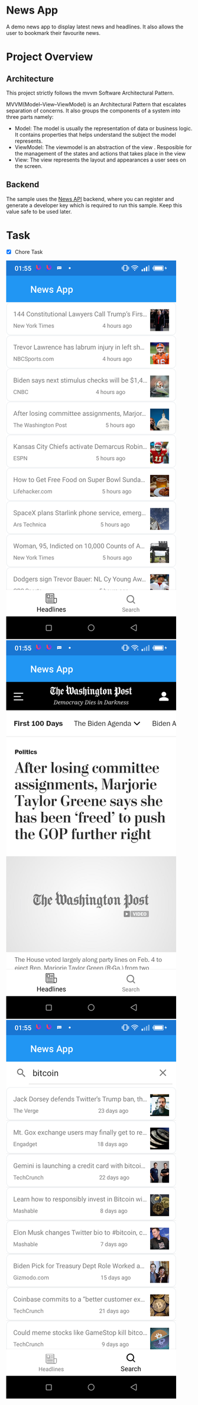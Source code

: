 # News App

A demo news app to display latest news and headlines. It also allows the user to bookmark their favourite news.

# Project Overview

## Architecture

This project strictly follows the mvvm Software Architectural Pattern.

MVVM(Model–View–ViewModel) is an Architectural Pattern that escalates separation of concerns. It also groups the components of a system into three parts namely:

- Model: The model is usually the representation of data or business logic. It contains properties that helps understand the subject the model represents.
- ViewModel: The viewmodel is an abstraction of the view . Resposible for the management of the states and actions that takes place in the view
- View: The view represents the layout and appearances a user sees on the screen.

## Backend

The sample uses the [News API](https://newsapi.org/) backend, where you can register and generate a developer key which is required to run this sample. Keep this value safe to be used later.

# Task

- [x] Chore Task

![first screenshot](readme_illustrations/Screenshot_20210206-015525.png)
![second screenshot](readme_illustrations/Screenshot_20210206-015545.png)
![third screenshot](readme_illustrations/Screenshot_20210206-015600.png)
